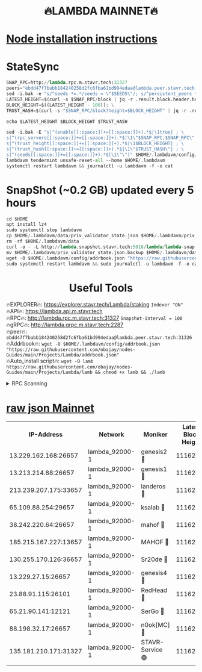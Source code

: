 <h1 align="center"> 🔥LAMBDA MAINNET🔥</h1>


[Node installation instructions](https://github.com/obajay/nodes-Guides/tree/main/Projects/Lambda)
=


# StateSync
```python
SNAP_RPC=http://lambda.rpc.m.stavr.tech:31327
peers="ebdd47f7babb184240258d2fc6fba61bd994edaa@lambda.peer.stavr.tech:31326" 
sed -i.bak -e "s/^seeds *=.*/seeds = \"$SEEDS\"/; s/^persistent_peers *=.*/persistent_peers = \"$PEERS\"/" $HOME/.lambdavm/config/config.toml
LATEST_HEIGHT=$(curl -s $SNAP_RPC/block | jq -r .result.block.header.height); \
BLOCK_HEIGHT=$((LATEST_HEIGHT - 100)); \
TRUST_HASH=$(curl -s "$SNAP_RPC/block?height=$BLOCK_HEIGHT" | jq -r .result.block_id.hash)

echo $LATEST_HEIGHT $BLOCK_HEIGHT $TRUST_HASH

sed -i.bak -E "s|^(enable[[:space:]]+=[[:space:]]+).*$|\1true| ; \
s|^(rpc_servers[[:space:]]+=[[:space:]]+).*$|\1\"$SNAP_RPC,$SNAP_RPC\"| ; \
s|^(trust_height[[:space:]]+=[[:space:]]+).*$|\1$BLOCK_HEIGHT| ; \
s|^(trust_hash[[:space:]]+=[[:space:]]+).*$|\1\"$TRUST_HASH\"| ; \
s|^(seeds[[:space:]]+=[[:space:]]+).*$|\1\"\"|" $HOME/.lambdavm/config/config.toml
lambdavm tendermint unsafe-reset-all --home $HOME/.lambdavm
systemctl restart lambdavm && journalctl -u lambdavm -f -o cat

```
# SnapShot (~0.2 GB) updated every 5 hours
```python
cd $HOME
apt install lz4
sudo systemctl stop lambdavm
cp $HOME/.lambdavm/data/priv_validator_state.json $HOME/.lambdavm/priv_validator_state.json.backup
rm -rf $HOME/.lambdavm/data
curl -o - -L http://lambda.snapshot.stavr.tech:5016/lambda/lambda-snap.tar.lz4 | lz4 -c -d - | tar -x -C $HOME/.lambdavm --strip-components 2
mv $HOME/.lambdavm/priv_validator_state.json.backup $HOME/.lambdavm/data/priv_validator_state.json
wget -O $HOME/.lambdavm/config/addrbook.json "https://raw.githubusercontent.com/obajay/nodes-Guides/main/Projects/Lambda/addrbook.json"
sudo systemctl restart lambdavm && sudo journalctl -u lambdavm -f -o cat
```
 <h1 align="center"> Useful Tools</h1>

🔥EXPLORER🔥:      https://explorer.stavr.tech/Lambda/staking	        `Indexer "ON"` \
🔥API🔥: 			 		 https://lambda.api.m.stavr.tech \
🔥RPC🔥:           http://lambda.rpc.m.stavr.tech:31327	              `Snapshot-interval = 100` \
🔥gRPC🔥:          http://lambda.grpc.m.stavr.tech:2287 \
🔥peer🔥:					 `ebdd47f7babb184240258d2fc6fba61bd994edaa@lambda.peer.stavr.tech:31326` \
🔥Addrbook🔥:    ```wget -O $HOME/.lambdavm/config/addrbook.json "https://raw.githubusercontent.com/obajay/nodes-Guides/main/Projects/Lambda/addrbook.json"``` \
🔥Auto_install script🔥: ```wget -O lamb https://raw.githubusercontent.com/obajay/nodes-Guides/main/Projects/Lambda/lamb && chmod +x lamb && ./lamb```


<details>
<summary>RPC Scanning</summary>

<h2 align="center"> We scan nodes in real time every 4 hours. And we provide the final result of RPC endpoints.
We cannot influence the operation of these nodes in any way. </h2>


```python
If Voting Power is higher than 0 --> then the Node is a validator of the network and may be subject to attack and be a potential threat to the chain.
```
```python
We marked such validators with a red symbol
```

</details>

[raw json Mainnet](https://rpc-check.lambm.stavr.tech/lambm/rpc-lambm-result.json)
=


<table><tr><th>IP-Address</th><th>Network</th><th>Moniker</th><th>Latest Block Height</th><th>Earliest Block Height</th><th>Catching Up</th><th>Tx Index</th><th>Voting Power</th><th>Scan Time</th></tr><tr><td>13.229.162.168:26657</td><td>lambda_92000-1</td><td>genesis2 🔴</td><td>11162036</td><td>1</td><td>False</td><td>on</td><td>16689330</td><td>2024-01-16T11:59:43.699226129UTC</td></tr><tr><td>13.213.214.88:26657</td><td>lambda_92000-1</td><td>genesis1 🔴</td><td>11162038</td><td>1</td><td>False</td><td>on</td><td>107835</td><td>2024-01-16T11:59:48.697296664UTC</td></tr><tr><td>213.239.207.175:33657</td><td>lambda_92000-1</td><td>landeros 🔴</td><td>11162034</td><td>8136001</td><td>False</td><td>off</td><td>1394917</td><td>2024-01-16T11:59:37.653964770UTC</td></tr><tr><td>65.109.88.254:29657</td><td>lambda_92000-1</td><td>ksalab 🔴</td><td>11162038</td><td>8715001</td><td>False</td><td>on</td><td>507955</td><td>2024-01-16T11:59:53.590124608UTC</td></tr><tr><td>38.242.220.64:26657</td><td>lambda_92000-1</td><td>mahof 🔴</td><td>11162033</td><td>10131001</td><td>False</td><td>off</td><td>770350</td><td>2024-01-16T11:59:31.306403964UTC</td></tr><tr><td>185.215.167.227:13657</td><td>lambda_92000-1</td><td>MAHOF 🔴</td><td>11162037</td><td>10134001</td><td>False</td><td>on</td><td>2051510</td><td>2024-01-16T11:59:47.348057605UTC</td></tr><tr><td>130.255.170.126:36657</td><td>lambda_92000-1</td><td>Sr20de 🔴</td><td>11162034</td><td>10715001</td><td>False</td><td>off</td><td>675311</td><td>2024-01-16T11:59:38.052362782UTC</td></tr><tr><td>13.229.27.15:26657</td><td>lambda_92000-1</td><td>genesis4 🔴</td><td>11162037</td><td>11043001</td><td>False</td><td>on</td><td>9763079</td><td>2024-01-16T11:59:47.017805293UTC</td></tr><tr><td>23.88.91.115:26101</td><td>lambda_92000-1</td><td>RedHead 🔴</td><td>11162034</td><td>11062034</td><td>False</td><td>off</td><td>553202</td><td>2024-01-16T11:59:38.322965972UTC</td></tr><tr><td>65.21.90.141:12121</td><td>lambda_92000-1</td><td>SerGo 🔴</td><td>11162038</td><td>11062038</td><td>False</td><td>off</td><td>10611886</td><td>2024-01-16T11:59:53.952845404UTC</td></tr><tr><td>88.198.32.17:26657</td><td>lambda_92000-1</td><td>n0ok[MC] 🔴</td><td>11162039</td><td>11062039</td><td>False</td><td>off</td><td>1578630</td><td>2024-01-16T11:59:57.017351062UTC</td></tr><tr><td>135.181.210.171:31327</td><td>lambda_92000-1</td><td>STAVR-Service 🟢</td><td>11162038</td><td>11159001</td><td>False</td><td>on</td><td>0</td><td>2024-01-16T11:59:53.227156459UTC</td></tr></table>

